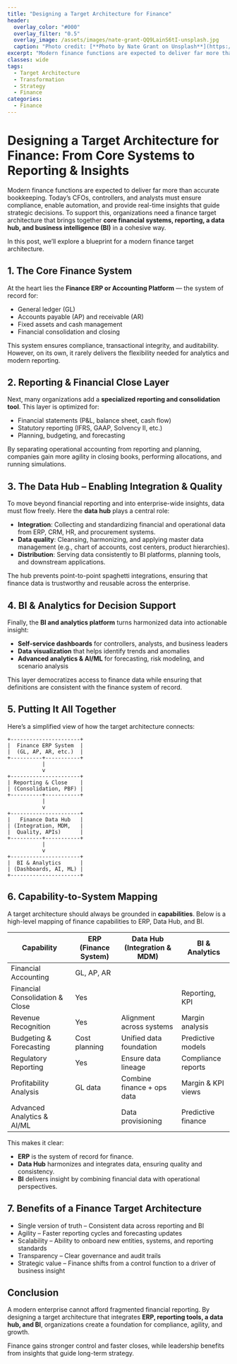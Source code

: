 ```yaml
---
title: "Designing a Target Architecture for Finance"
header:
  overlay_color: "#000"
  overlay_filter: "0.5"
  overlay_image: /assets/images/nate-grant-QQ9LainS6tI-unsplash.jpg
  caption: "Photo credit: [**Photo by Nate Grant on Unsplash**](https://unsplash.com)"
excerpt: "Modern finance functions are expected to deliver far more than accurate bookkeeping. Today’s CFOs, controllers, and analysts must ensure compliance, enable automation, and provide real-time insights that guide strategic decisions."
classes: wide
tags:
  - Target Architecture
  - Transformation
  - Strategy
  - Finance
categories:
  - Finance
---
```


# Designing a Target Architecture for Finance: From Core Systems to Reporting & Insights  

Modern finance functions are expected to deliver far more than accurate bookkeeping. Today’s CFOs, controllers, and analysts must ensure compliance, enable automation, and provide real-time insights that guide strategic decisions. To support this, organizations need a finance target architecture that brings together **core financial systems, reporting, a data hub, and business intelligence (BI)** in a cohesive way.  

In this post, we’ll explore a blueprint for a modern finance target architecture.  

## 1. The Core Finance System  

At the heart lies the **Finance ERP or Accounting Platform** — the system of record for:  
- General ledger (GL)  
- Accounts payable (AP) and receivable (AR)  
- Fixed assets and cash management  
- Financial consolidation and closing  

This system ensures compliance, transactional integrity, and auditability. However, on its own, it rarely delivers the flexibility needed for analytics and modern reporting.  

## 2. Reporting & Financial Close Layer  

Next, many organizations add a **specialized reporting and consolidation tool**. This layer is optimized for:  
- Financial statements (P&L, balance sheet, cash flow)  
- Statutory reporting (IFRS, GAAP, Solvency II, etc.)  
- Planning, budgeting, and forecasting  

By separating operational accounting from reporting and planning, companies gain more agility in closing books, performing allocations, and running simulations.  

## 3. The Data Hub – Enabling Integration & Quality  

To move beyond financial reporting and into enterprise-wide insights, data must flow freely. Here the **data hub** plays a central role:  

- **Integration**: Collecting and standardizing financial and operational data from ERP, CRM, HR, and procurement systems.  
- **Data quality**: Cleansing, harmonizing, and applying master data management (e.g., chart of accounts, cost centers, product hierarchies).  
- **Distribution**: Serving data consistently to BI platforms, planning tools, and downstream applications.  

The hub prevents point-to-point spaghetti integrations, ensuring that finance data is trustworthy and reusable across the enterprise.  

## 4. BI & Analytics for Decision Support  

Finally, the **BI and analytics platform** turns harmonized data into actionable insight:  

- **Self-service dashboards** for controllers, analysts, and business leaders  
- **Data visualization** that helps identify trends and anomalies  
- **Advanced analytics & AI/ML** for forecasting, risk modeling, and scenario analysis  

This layer democratizes access to finance data while ensuring that definitions are consistent with the finance system of record.  

## 5. Putting It All Together  

Here’s a simplified view of how the target architecture connects:  

    +----------------------+
    |  Finance ERP System  |
    |  (GL, AP, AR, etc.)  |
    +----------+-----------+
               |
               v
    +----------------------+
    | Reporting & Close    |
    | (Consolidation, PBF) |
    +----------+-----------+
               |
               v
    +----------------------+
    |   Finance Data Hub   |
    | (Integration, MDM,   |
    |  Quality, APIs)      |
    +----------+-----------+
               |
               v
    +----------------------+
    |  BI & Analytics      |
    | (Dashboards, AI, ML) |
    +----------------------+

## 6. Capability-to-System Mapping  

A target architecture should always be grounded in **capabilities**. Below is a high-level mapping of finance capabilities to ERP, Data Hub, and BI.  

| Capability                          | ERP (Finance System) | Data Hub (Integration & MDM) | BI & Analytics        |
|-------------------------------------|----------------------|-------------------------------|-----------------------|
| Financial Accounting                | GL, AP, AR           |                               |                       |
| Financial Consolidation & Close     | Yes                  |                               | Reporting, KPI        |
| Revenue Recognition                 | Yes                  | Alignment across systems       | Margin analysis       |
| Budgeting & Forecasting             | Cost planning        | Unified data foundation        | Predictive models     |
| Regulatory Reporting                | Yes                  | Ensure data lineage            | Compliance reports    |
| Profitability Analysis              | GL data              | Combine finance + ops data     | Margin & KPI views    |
| Advanced Analytics & AI/ML          |                      | Data provisioning              | Predictive finance    |

This makes it clear:  
- **ERP** is the system of record for finance.  
- **Data Hub** harmonizes and integrates data, ensuring quality and consistency.  
- **BI** delivers insight by combining financial data with operational perspectives.  

## 7. Benefits of a Finance Target Architecture  

- Single version of truth – Consistent data across reporting and BI  
- Agility – Faster reporting cycles and forecasting updates  
- Scalability – Ability to onboard new entities, systems, and reporting standards  
- Transparency – Clear governance and audit trails  
- Strategic value – Finance shifts from a control function to a driver of business insight  

## Conclusion  

A modern enterprise cannot afford fragmented financial reporting. By designing a target architecture that integrates **ERP, reporting tools, a data hub, and BI**, organizations create a foundation for compliance, agility, and growth.  

Finance gains stronger control and faster closes, while leadership benefits from insights that guide long-term strategy.  
